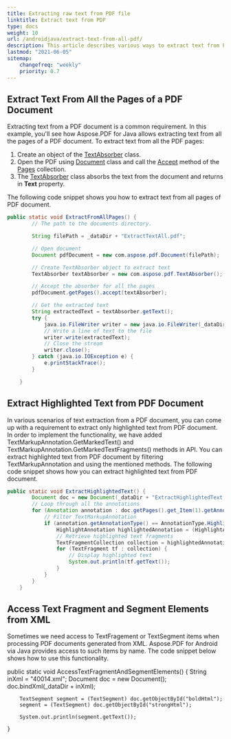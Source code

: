 ```yaml
---
title: Extracting raw text from PDF file 
linktitle: Extract text from PDF
type: docs
weight: 10
url: /androidjava/extract-text-from-all-pdf/
description: This article describes various ways to extract text from PDF documents using Aspose.PDF for Android via Java. From entire pages, from a specific part, based on columns, etc.
lastmod: "2021-06-05"
sitemap:
    changefreq: "weekly"
    priority: 0.7
---
```


## Extract Text From All the Pages of a PDF Document

Extracting text from a PDF document is a common requirement. In this example, you'll see how Aspose.PDF for Java allows extracting text from all the pages of a PDF document.
To extract text from all the PDF pages:

1. Create an object of the [TextAbsorber](https://apireference.aspose.com/pdf/java/com.aspose.pdf/TextAbsorber) class.
1. Open the PDF using [Document](https://apireference.aspose.com/pdf/java/com.aspose.pdf/Document) class and call the [Accept](https://apireference.aspose.com/pdf/java/com.aspose.pdf/PageCollection#accept-com.aspose.pdf.TextAbsorber-) method of the [Pages](https://apireference.aspose.com/pdf/java/com.aspose.pdf/classes/PageCollection) collection.
1. The [TextAbsorber](https://apireference.aspose.com/pdf/java/com.aspose.pdf/TextAbsorber) class absorbs the text from the document and returns in **Text** property.

The following code snippet shows you how to extract text from all pages of PDF document.

```java
public static void ExtractFromAllPages() {
        // The path to the documents directory.

        String filePath = _dataDir + "ExtractTextAll.pdf";

        // Open document
        Document pdfDocument = new com.aspose.pdf.Document(filePath);

        // Create TextAbsorber object to extract text
        TextAbsorber textAbsorber = new com.aspose.pdf.TextAbsorber();

        // Accept the absorber for all the pages
        pdfDocument.getPages().accept(textAbsorber);

        // Get the extracted text
        String extractedText = textAbsorber.getText();
        try {
            java.io.FileWriter writer = new java.io.FileWriter(_dataDir + "extracted-text.txt", true);
            // Write a line of text to the file
            writer.write(extractedText);
            // Close the stream
            writer.close();
        } catch (java.io.IOException e) {
            e.printStackTrace();
        }

    }
```

## Extract Highlighted Text from PDF Document

In various scenarios of text extraction from a PDF document, you can come up with a requirement to extract only highlighted text from PDF document. In order to implement the functionality, we have added TextMarkupAnnotation.GetMarkedText() and TextMarkupAnnotation.GetMarkedTextFragments() methods in API. You can extract highlighted text from PDF document by filtering TextMarkupAnnotation and using the mentioned methods. The following code snippet shows how you can extract highlighted text from PDF document.

```java
public static void ExtractHighlightedText() {
        Document doc = new Document(_dataDir + "ExtractHighlightedText.pdf");
        // Loop through all the annotations
        for (Annotation annotation : doc.getPages().get_Item(1).getAnnotations()) {
            // Filter TextMarkupAnnotation
            if (annotation.getAnnotationType() == AnnotationType.Highlight) {
                HighlightAnnotation highlightedAnnotation = (HighlightAnnotation) annotation;
                // Retrieve highlighted text fragments
                TextFragmentCollection collection = highlightedAnnotation.getMarkedTextFragments();
                for (TextFragment tf : collection) {
                    // Display highlighted text
                    System.out.println(tf.getText());
                }
            }
        }
    }
```

## Access Text Fragment and Segment Elements from XML

Sometimes we need access to TextFragement or TextSegment items when processing PDF documents generated from XML. Aspose.PDF for Android via Java provides access to such items by name. The code snippet below shows how to use this functionality.

  public static void AccessTextFragmentAndSegmentElements() {
        String inXml = "40014.xml";
        Document doc = new Document();
        doc.bindXml(_dataDir + inXml);

        TextSegment segment = (TextSegment) doc.getObjectById("boldHtml");
        segment = (TextSegment) doc.getObjectById("strongHtml");

        System.out.println(segment.getText());
        
    }
```

